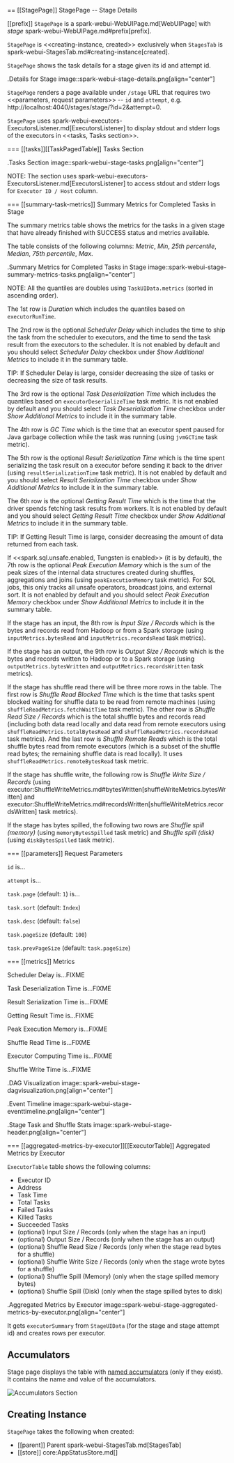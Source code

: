 == [[StagePage]] StagePage -- Stage Details

[[prefix]]
`StagePage` is a spark-webui-WebUIPage.md[WebUIPage] with *stage* spark-webui-WebUIPage.md#prefix[prefix].

`StagePage` is <<creating-instance, created>> exclusively when `StagesTab` is spark-webui-StagesTab.md#creating-instance[created].

`StagePage` shows the task details for a stage given its id and attempt id.

.Details for Stage
image::spark-webui-stage-details.png[align="center"]

`StagePage` renders a page available under `/stage` URL that requires two <<parameters, request parameters>> -- `id` and `attempt`, e.g. http://localhost:4040/stages/stage/?id=2&attempt=0.

`StagePage` uses spark-webui-executors-ExecutorsListener.md[ExecutorsListener] to display stdout and stderr logs of the executors in <<tasks, Tasks section>>.

=== [[tasks]][[TaskPagedTable]] Tasks Section

.Tasks Section
image::spark-webui-stage-tasks.png[align="center"]

NOTE: The section uses spark-webui-executors-ExecutorsListener.md[ExecutorsListener] to access stdout and stderr logs for `Executor ID / Host` column.

=== [[summary-task-metrics]] Summary Metrics for Completed Tasks in Stage

The summary metrics table shows the metrics for the tasks in a given stage that have already finished with SUCCESS status and metrics available.

The table consists of the following columns: *Metric*, *Min*, *25th percentile*, *Median*, *75th percentile*, *Max*.

.Summary Metrics for Completed Tasks in Stage
image::spark-webui-stage-summary-metrics-tasks.png[align="center"]

NOTE: All the quantiles are doubles using `TaskUIData.metrics` (sorted in ascending order).

The 1st row is *Duration* which includes the quantiles based on `executorRunTime`.

The 2nd row is the optional *Scheduler Delay* which includes the time to ship the task from the scheduler to executors, and the time to send the task result from the executors to the scheduler. It is not enabled by default and you should select *Scheduler Delay* checkbox under *Show Additional Metrics* to include it in the summary table.

TIP: If Scheduler Delay is large, consider decreasing the size of tasks or decreasing the size of task results.

The 3rd row is the optional *Task Deserialization Time* which includes the quantiles based on `executorDeserializeTime` task metric. It is not enabled by default and you should select *Task Deserialization Time* checkbox under *Show Additional Metrics* to include it in the summary table.

The 4th row is *GC Time* which is the time that an executor spent paused for Java garbage collection while the task was running (using `jvmGCTime` task metric).

The 5th row is the optional *Result Serialization Time* which is the time spent serializing the task result on a executor before sending it back to the driver (using `resultSerializationTime` task metric). It is not enabled by default and you should select *Result Serialization Time* checkbox under *Show Additional Metrics* to include it in the summary table.

The 6th row is the optional *Getting Result Time* which is the time that the driver spends fetching task results from workers. It is not enabled by default and you should select *Getting Result Time* checkbox under *Show Additional Metrics* to include it in the summary table.

TIP: If Getting Result Time is large, consider decreasing the amount of data returned from each task.

If <<spark.sql.unsafe.enabled, Tungsten is enabled>> (it is by default), the 7th row is the optional *Peak Execution Memory* which is the sum of the peak sizes of the internal data structures created during shuffles, aggregations and joins (using `peakExecutionMemory` task metric). For SQL jobs, this only tracks all unsafe operators, broadcast joins, and external sort. It is not enabled by default and you should select *Peak Execution Memory* checkbox under *Show Additional Metrics* to include it in the summary table.

If the stage has an input, the 8th row is *Input Size / Records* which is the bytes and records read from Hadoop or from a Spark storage (using `inputMetrics.bytesRead` and `inputMetrics.recordsRead` task metrics).

If the stage has an output, the 9th row is *Output Size / Records* which is the bytes and records written to Hadoop or to a Spark storage (using `outputMetrics.bytesWritten` and `outputMetrics.recordsWritten` task metrics).

If the stage has shuffle read there will be three more rows in the table. The first row is *Shuffle Read Blocked Time* which is the time that tasks spent blocked waiting for shuffle data to be read from remote machines (using `shuffleReadMetrics.fetchWaitTime` task metric). The other row is *Shuffle Read Size / Records* which is the total shuffle bytes and records read (including both data read locally and data read from remote executors using `shuffleReadMetrics.totalBytesRead` and `shuffleReadMetrics.recordsRead` task metrics). And the last row is *Shuffle Remote Reads* which is the total shuffle bytes read from remote executors (which is a subset of the shuffle read bytes; the remaining shuffle data is read locally). It uses `shuffleReadMetrics.remoteBytesRead` task metric.

If the stage has shuffle write, the following row is *Shuffle Write Size / Records* (using executor:ShuffleWriteMetrics.md#bytesWritten[shuffleWriteMetrics.bytesWritten] and executor:ShuffleWriteMetrics.md#recordsWritten[shuffleWriteMetrics.recordsWritten] task metrics).

If the stage has bytes spilled, the following two rows are *Shuffle spill (memory)* (using `memoryBytesSpilled` task metric) and *Shuffle spill (disk)* (using `diskBytesSpilled` task metric).

=== [[parameters]] Request Parameters

`id` is...

`attempt` is...

`task.page` (default: `1`) is...

`task.sort` (default: `Index`)

`task.desc` (default: `false`)

`task.pageSize` (default: `100`)

`task.prevPageSize` (default: `task.pageSize`)

=== [[metrics]] Metrics

Scheduler Delay is...FIXME

Task Deserialization Time is...FIXME

Result Serialization Time is...FIXME

Getting Result Time is...FIXME

Peak Execution Memory is...FIXME

Shuffle Read Time is...FIXME

Executor Computing Time is...FIXME

Shuffle Write Time is...FIXME

.DAG Visualization
image::spark-webui-stage-dagvisualization.png[align="center"]

.Event Timeline
image::spark-webui-stage-eventtimeline.png[align="center"]

.Stage Task and Shuffle Stats
image::spark-webui-stage-header.png[align="center"]

=== [[aggregated-metrics-by-executor]][[ExecutorTable]] Aggregated Metrics by Executor

`ExecutorTable` table shows the following columns:

* Executor ID
* Address
* Task Time
* Total Tasks
* Failed Tasks
* Killed Tasks
* Succeeded Tasks
* (optional) Input Size / Records (only when the stage has an input)
* (optional) Output Size / Records (only when the stage has an output)
* (optional) Shuffle Read Size / Records (only when the stage read bytes for a shuffle)
* (optional) Shuffle Write Size / Records (only when the stage wrote bytes for a shuffle)
* (optional) Shuffle Spill (Memory) (only when the stage spilled memory bytes)
* (optional) Shuffle Spill (Disk) (only when the stage spilled bytes to disk)

.Aggregated Metrics by Executor
image::spark-webui-stage-aggregated-metrics-by-executor.png[align="center"]

It gets `executorSummary` from `StageUIData` (for the stage and stage attempt id) and creates rows per executor.

## Accumulators

Stage page displays the table with [named accumulators](../accumulators/index.md#named) (only if they exist). It contains the name and value of the accumulators.

![Accumulators Section](../images/webui/spark-webui-stage-accumulators.png)

## Creating Instance

`StagePage` takes the following when created:

* [[parent]] Parent spark-webui-StagesTab.md[StagesTab]
* [[store]] core:AppStatusStore.md[]
